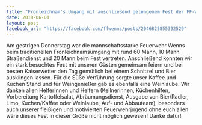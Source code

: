 ```yaml
---
title: "Fronleichnam's Umgang mit anschließend gelungenem Fest der FF-Wenns"
date: 2018-06-01
layout: post
facebook_url: "https://facebook.com/ffwenns/posts/2046825855392529"
---
```


Am gestrigen Donnerstag war die mannschaftsstarke Feuerwehr Wenns beim traditionellen Fronleichnamsumgang mit rund 60 Mann, 10 Mann Straßendienst und 20 Mann beim Fest vertreten. Anschließend konnten wir ein stark besuchtes Fest mit unseren Gästen gemeinsam feiern und bei besten Kaiserwetter den Tag gemütlich bei einem Schnitzel und Bier ausklingen lassen. Für die Süße Verführung sorgte unser Kaffee und Kuchen Stand und für Weingenießer gab es ebenfalls eine Weinlaube. Wir danken allen Helferinnen und Helfern (Kellnerinnen, Küchenhilfen, Vorbereitung Kartoffelsalat, Abräumungsdienst, Ausgabe von Bier/Radler, Limo, Kuchen/Kaffee oder Weinlaube, Auf- und Abbauteam), besonders auch unserer fleißigen und motivierten Feuerwehrjugend ohne euch allen wäre dieses Fest in dieser Größe nicht möglich gewesen! Danke dafür!